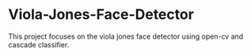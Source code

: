 # Viola-Jones-Face-Detector
This project focuses on the viola jones face detector using open-cv and cascade classifier.
